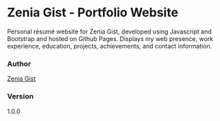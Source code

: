 # Zenia Gist - Portfolio Website

Personal résumé website for Zenia Gist, developed using Javascript and Bootstrap and hosted on Github Pages. 
Displays my web presence, work experience, education, projects, achievements, and contact information.

### Author

[Zenia Gist](https://zeniagist.github.io)

### Version

1.0.0
